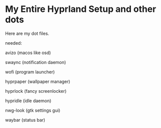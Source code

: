# My Entire Hyprland Setup and other dots

Here are my dot files.

<p>needed:</p>
<p>avizo (macos like osd)</p>
<p>swaync (notification daemon)</p>
<p>wofi (program launcher)</p>
<p>hyprpaper (wallpaper manager)</p>
<p>hyprlock (fancy screenlocker)</p>
<p>hypridle (idle daemon)</p>
<p>nwg-look (gtk settings gui)</p>
<p>waybar (status bar)</p>

